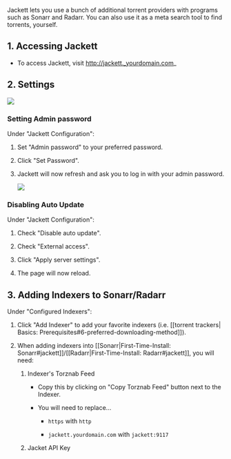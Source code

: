 Jackett lets you use a bunch of additional torrent providers with programs such as Sonarr and Radarr. You can also use it as a meta search tool to find torrents, yourself. 

## 1. Accessing Jackett

 - To access Jackett, visit http://jackett._yourdomain.com_

## 2. Settings
  
   ![](https://i.imgur.com/MCbRSr9.png)


### Setting Admin password

Under "Jackett Configuration": 

1. Set "Admin password" to your preferred password.

1. Click "Set Password".

1. Jackett will now refresh and ask you to log in with your admin password.

   ![](https://i.imgur.com/hRJr1Fh.png)

### Disabling Auto Update

Under "Jackett Configuration": 

1. Check "Disable auto update".

1. Check "External access".

1. Click "Apply server settings". 

1. The page will now reload.  




## 3. Adding Indexers to Sonarr/Radarr

Under "Configured Indexers":

1. Click "Add Indexer" to add your favorite indexers (i.e. [[torrent trackers| Basics: Prerequisites#6-preferred-downloading-method]]). 

1. When adding indexers into [[Sonarr|First-Time-Install: Sonarr#jackett]]/[[Radarr|First-Time-Install: Radarr#jackett]], you will need: 

    1. Indexer's Torznab Feed 

         - Copy this by clicking on "Copy Torznab Feed" button next to the Indexer. 

         - You will need to replace...

           - `https` with `http`
           
           - `jackett.yourdomain.com` with `jackett:9117`

    1. Jacket API Key

